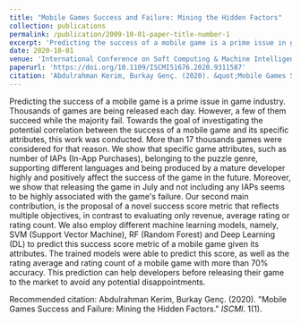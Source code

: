 ```yaml
---
title: "Mobile Games Success and Failure: Mining the Hidden Factors"
collection: publications
permalink: /publication/2009-10-01-paper-title-number-1
excerpt: 'Predicting the success of a mobile game is a prime issue in game industry. Thousands of games are being released each day. However, a few of them succeed while the majority fail. Towards the goal of investigating the potential correlation between the success of a mobile game and its specific attributes, this work was conducted. More than 17 thousands games were considered for that reason.'
date: 2020-10-01
venue: 'International Conference on Soft Computing & Machine Intelligence (ISCMI)'
paperurl: 'https://doi.org/10.1109/ISCMI51676.2020.9311587'
citation: 'Abdulrahman Kerim, Burkay Genç. (2020). &quot;Mobile Games Success and Failure: Mining the Hidden Factors.&quot; <i>ISCMI</i>. 1(1).'
---
```

Predicting the success of a mobile game is a prime issue in game industry. Thousands of games are being released each day. However, a few of them succeed while the majority fail. Towards the goal of investigating the potential correlation between the success of a mobile game and its specific attributes, this work was conducted. More than 17 thousands games were considered for that reason. We show that specific game attributes, such as number of IAPs (In-App Purchases), belonging to the puzzle genre, supporting different languages and being produced by a mature developer highly and positively affect the success of the game in the future. Moreover, we show that releasing the game in July and not including any IAPs seems to be highly associated with the game's failure. Our second main contribution, is the proposal of a novel success score metric that reflects multiple objectives, in contrast to evaluating only revenue, average rating or rating count. We also employ different machine learning models, namely, SVM (Support Vector Machine), RF (Random Forest) and Deep Learning (DL) to predict this success score metric of a mobile game given its attributes. The trained models were able to predict this score, as well as the rating average and rating count of a mobile game with more than 70% accuracy. This prediction can help developers before releasing their game to the market to avoid any potential disappointments.

Recommended citation: Abdulrahman Kerim, Burkay Genç. (2020). "Mobile Games Success and Failure: Mining the Hidden Factors." <i>ISCMI</i>. 1(1).
